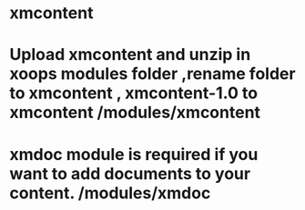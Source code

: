 # xmcontent

# Upload xmcontent and unzip in xoops modules folder ,rename folder to xmcontent , xmcontent-1.0 to xmcontent  /modules/xmcontent
# xmdoc module is required if you want to add documents to your content. /modules/xmdoc
